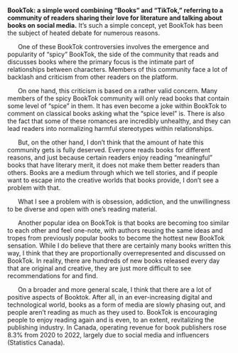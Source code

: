 **BookTok: a simple word combining “Books” and “TikTok,” referring to a community of readers sharing their love for literature and talking about books on social media.** It’s such a simple concept, yet BookTok has been the subject of heated debate for numerous reasons.  

   
&nbsp;&nbsp;&nbsp;&nbsp;&nbsp;&nbsp;One of these BookTok controversies involves the emergence and popularity of “spicy” BookTok, the side of the community that reads and discusses books where the primary focus is the intimate part of relationships between characters. Members of this community face a lot of backlash and criticism from other readers on the platform.  
  
  
&nbsp;&nbsp;&nbsp;&nbsp;&nbsp;&nbsp;On one hand, this criticism is based on a rather valid concern. Many members of the spicy BookTok community will only read books that contain some level of “spice” in them. It has even become a joke within BookTok to comment on classical books asking what the “spice level” is. There is also the fact that some of these romances are incredibly unhealthy, and they can lead readers into normalizing harmful stereotypes within relationships.
  
  
&nbsp;&nbsp;&nbsp;&nbsp;&nbsp;&nbsp;But, on the other hand, I don’t think that the amount of hate this community gets is fully deserved. Everyone reads books for different reasons, and just because certain readers enjoy reading “meaningful” books that have literary merit, it does not make them better readers than others. Books are a medium through which we tell stories, and if people want to escape into the creative worlds that books provide, I don’t see a problem with that.  
  
  
&nbsp;&nbsp;&nbsp;&nbsp;&nbsp;&nbsp;What I see a problem with is obsession, addiction, and the unwillingness to be diverse and open with one’s reading material.  
  
  
&nbsp;&nbsp;&nbsp;&nbsp;&nbsp;&nbsp;Another popular idea on BookTok is that books are becoming too similar to each other and feel one-note, with authors reusing the same ideas and tropes from previously popular books to become the hottest new BookTok sensation. While I do believe that there are certainly many books written this way, I think that they are proportionally overrepresented and discussed on BookTok. In reality, there are hundreds of new books released every day that are original and creative, they are just more difficult to see recommendations for and find.  
  
  
&nbsp;&nbsp;&nbsp;&nbsp;&nbsp;&nbsp;On a broader and more general scale, I think that there are a lot of positive aspects of Booktok. After all, in an ever-increasing digital and technological world, books as a form of media are slowly phasing out, and people aren’t reading as much as they used to. BookTok is encouraging people to enjoy reading again and is even, to an extent, revitalizing the publishing industry. In Canada, operating revenue for book publishers rose 8.3% from 2020 to 2022, largely due to social media and influencers (Statistics Canada).  
  
  
&nbsp;